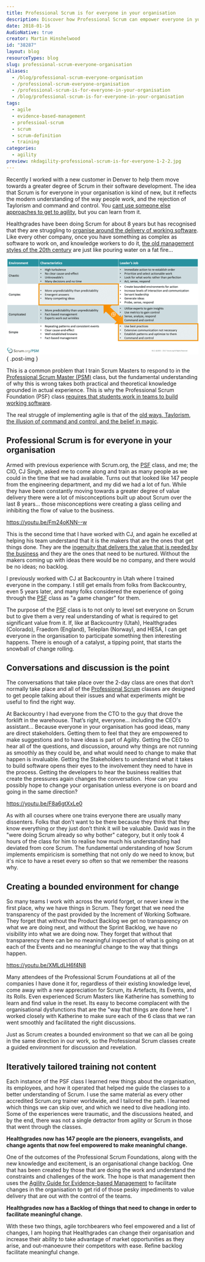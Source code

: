 ```yaml
---
title: Professional Scrum is for everyone in your organisation
description: Discover how Professional Scrum can empower everyone in your organization to enhance collaboration, drive value, and embrace agile transformation.
date: 2018-01-16
AudioNative: true
creator: Martin Hinshelwood
id: "38287"
layout: blog
resourceTypes: blog
slug: professional-scrum-everyone-organisation
aliases:
  - /blog/professional-scrum-everyone-organisation
  - /professional-scrum-everyone-organisation
  - /professional-scrum-is-for-everyone-in-your-organisation
  - /blog/professional-scrum-is-for-everyone-in-your-organisation
tags:
  - agile
  - evidence-based-management
  - professioal-scrum
  - scrum
  - scrum-definition
  - training
categories:
  - agility
preview: nkdagility-professional-scrum-is-for-everyone-1-2-2.jpg
---
```


Recently I worked with a new customer in Denver to help them move towards a greater degree of Scrum in their software development. The idea that Scrum is for everyone in your organisation is kind of new, but it reflects the modern understanding of the way people work, and the rejection of Taylorism and command and control. You [cant use someone else approaches to get to agility](https://nkdagility.com/organisational-change-create-path/), but you can learn from it.

Healthgrades have been doing Scrum for about 8 years but has recognised that they are struggling to [organise around the delivery of working software](https://nkdagility.com/professional-scrum-teams-build-software-works/). Like every other company, once you have something as complex as software to work on, and knowledge workers to do it, [the old management styles of the 20th century](https://nkdagility.com/professional-organisational-change-ghana-police-service/) are just like pouring water on a fat fire…

![image](images/image-1-1.png "image")
{ .post-img }

This is a common problem that I train Scrum Masters to respond to in the [Professional Scrum Master (PSM)](https://nkdagility.com/training/courses/professional-scrum-foundations/) class, but the fundamental understanding of why this is wrong takes both practical and theoretical knowledge grounded in actual experience. This is why the Professional Scrum Foundation (PSF) class [requires that students work in teams to build working software](https://nkdagility.com/professional-scrum-training-ghana-police-service/).

The real struggle of implementing agile is that of the [old ways, Taylorism, the illusion of command and control, and the belief in magic](https://nkdagility.com/professional-organisational-change-ghana-police-service/).

## Professional Scrum is for everyone in your organisation

Armed with previous experience with Scrum.org, the [PSF](https://nkdagility.com/training/courses/professional-scrum-foundations/) class, and me; the CIO, CJ Singh, asked me to come along and train as many people as we could in the time that we had available. Turns out that looked like 147 people from the engineering department, and my did we had a lot of fun. While they have been constantly moving towards a greater degree of value delivery there were a lot of misconceptions built up about Scrum over the last 8 years… those misconceptions were creating a glass ceiling and inhibiting the flow of value to the business.

https://youtu.be/Fm24oKNN--w

This is the second time that I have worked with CJ, and again he excelled at helping his team understand that it is the makers that are the ones that get things done. They are the [ingenuity that delivers the value that is needed by the business](https://nkdagility.com/backlog-not-refined-wrong/) and they are the ones that need to be nurtured. Without the makers coming up with ideas there would be no company, and there would be no ideas; no backlog.

I previously worked with CJ at Backcountry in Utah where I trained everyone in the company. I still get emails from folks from Backcountry, even 5 years later, and many folks considered the experience of going through the [PSF](https://nkdagility.com/training/courses/professional-scrum-foundations/) class as "a game changer" for them.

The purpose of the [PSF](https://nkdagility.com/training/courses/professional-scrum-foundations/) class is to not only to level set everyone on Scrum but to give them a very real understanding of what is required to get significant value from it. If, like at Backcountry (Utah), Healthgrades (Colorado), Fraedom (England), Teleplan (Norway), and HESA, I can get everyone in the organisation to participate something then interesting happens. There is enough of a catalyst, a tipping point, that starts the snowball of change rolling.

## Conversations and discussion is the point

The conversations that take place over the 2-day class are ones that don’t normally take place and all of the [Professional Scrum](https://nkdagility.com/training/scrum-training/) classes are designed to get people talking about their issues and what experiments might be useful to find the right way.

At Backcountry I had everyone from the CTO to the guy that drove the forklift in the warehouse. That’s right, everyone… including the CEO's assistant… Because everyone in your organisation has good ideas, many are direct stakeholders. Getting them to feel that they are empowered to make suggestions and to have ideas is part of Agility. Getting the CEO to hear all of the questions, and discussion, around why things are not running as smoothly as they could be, and what would need to change to make that happen is invaluable. Getting the Stakeholders to understand what it takes to build software opens their eyes to the involvement they need to have in the process. Getting the developers to hear the business realities that create the pressures again changes the conversation.  How can you possibly hope to change your organisation unless everyone is on board and going in the same direction?

https://youtu.be/F8a6gtXxLe0

As with all courses where one trains everyone there are usually many dissenters. Folks that don’t want to be there because they think that they know everything or they just don’t think it will be valuable. David was in the "were doing Scrum already so why bother" category, but it only took 4 hours of the class for him to realise how much his understanding had deviated from core Scrum. The fundamental understanding of how Scrum implements empiricism is something that not only do we need to know, but it's nice to have a reset every so often so that we remember the reasons why.

## Creating a bounded environment for change

So many teams I work with across the world forget, or never knew in the first place, why we have things in Scrum. They forget that we need the transparency of the past provided by the Increment of Working Software. They forget that without the Product Backlog we get no transparency on what we are doing next, and without the Sprint Backlog, we have no visibility into what we are doing now. They forget that without that transparency there can be no meaningful inspection of what is going on at each of the Events and no meaningful change to the way that things happen.

https://youtu.be/XMLdLH6f4N8

Many attendees of the Professional Scrum Foundations at all of the companies I have done it for, regardless of their existing knowledge level, come away with a new appreciation for Scrum, its Artefacts, its Events, and its Rolls. Even experienced Scrum Masters like Katherine has something to learn and find value in the reset. Its easy to become complacent with the organisational dysfunctions that are the "way that things are done here". I worked closely with Katherine to make sure each of the 6 class that we ran went smoothly and facilitated the right discussions.

Just as Scrum creates a bounded environment so that we can all be going in the same direction in our work, so the Professional Scrum classes create a guided environment for discussion and revelation.

## Iteratively tailored training not content

Each instance of the PSF class I learned new things about the organisation, its employees, and how it operated that helped me guide the classes to a better understanding of Scrum. I use the same material as every other accredited Scrum.org trainer worldwide, and I tailored the path. I learned which things we can skip over, and which we need to dive headlong into. Some of the experiences were traumatic, and the discussions heated, and by the end, there was not a single detractor from agility or Scrum in those that went through the classes.

**Healthgrades now has 147 people are the pioneers, evangelists, and change agents that now feel empowered to make meaningful change.**

One of the outcomes of the Professional Scrum Foundations, along with the new knowledge and excitement, is an organisational change backlog. One that has been created by those that are doing the work and understand the constraints and challenges of the work. The hope is that management then uses the [Agility Guide for Evidence-based Management](https://www.scrum.org/resources/agility-guide-evidence-based-change) to facilitate changes in the organisation to get rid of those pesky impediments to value delivery that are out with the control of the teams.

**Healthgrades now has a Backlog of things that need to change in order to facilitate meaningful change.**

With these two things, agile torchbearers who feel empowered and a list of changes, I am hoping that Healthgrades can change their organisation and increase their ability to take advantage of market opportunities as they arise, and out-manoeuvre their competitors with ease. Refine backlog facilitate meaningful change.
